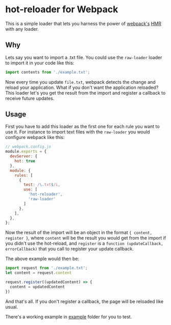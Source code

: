 # hot-reloader for Webpack

This is a simple loader that lets you harness the power of
[webpack's](https://webpack.js.org/) [HMR](https://webpack.js.org/concepts/hot-module-replacement/)
with any loader.


## Why

Lets say you want to import a .txt file. You could use the `raw-loader` loader to
import it in your code like this:

```javascript
import contents from './example.txt';
```

Now every time you update `file.txt`, webpack detects the change and reload your
application. What if you don't want the application reloaded? This loader let's you
get the result from the import and register a callback to receive future updates.


## Usage

First you have to add this loader as the first one for each rule you want to use it.
For instance to import text files with the `raw-loader` you would configure
webpack like this:

```javascript
// webpack.config.js
module.exports = {
  devServer: {
    hot: true
  },
  module: {
    rules: [
      {
        test: /\.txt$/i,
        use: [
          'hot-reloader',
          'raw-loader'
        ]
      },
    ],
  },
};
```

Now the result of the import will be an object in the format `{ content, register }`,
where `content` will be the result you would get from the import if you didn't use
the hot-reload, and `register` is a `function (updateCallback, errorCallback)` that
you call to register your update callback.

The above example would then be:

```javascript
import request from './example.txt';
let content = request.content

request.register((updatedContent) => {
  content = updatedContent
})
```

And that's all. If you don't register a callback, the page will be reloaded like
usual.

There's a working example in [example](https://github.com/davidrios/hot-reloader/tree/master/example)
folder for you to test.